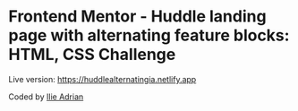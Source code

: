 # Frontend Mentor - Huddle landing page with alternating feature blocks: HTML, CSS Challenge

Live version: https://huddlealternatingia.netlify.app

Coded by [Ilie Adrian](https://www.ilieadrian.com) 